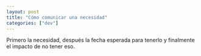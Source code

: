 ```yaml
---
layout: post
title: "Cómo comunicar una necesidad"
categories: ["dev"]
---
```


Primero la necesidad, después la fecha esperada para tenerlo y<!--more--> finalmente el impacto de no tener eso.
